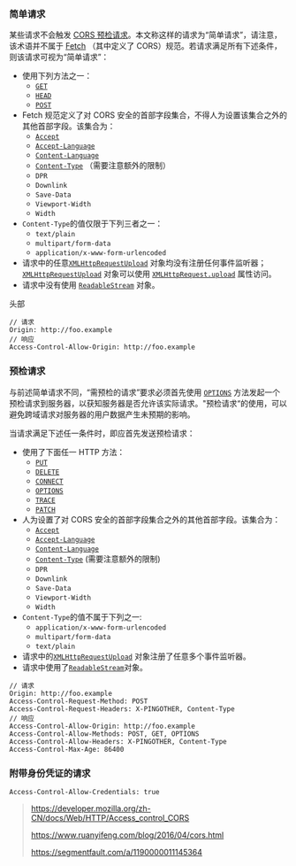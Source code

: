### 简单请求

某些请求不会触发 [CORS 预检请求](https://developer.mozilla.org/zh-CN/docs/Web/HTTP/Access_control_CORS#Preflighted_requests)。本文称这样的请求为“简单请求”，请注意，该术语并不属于 [Fetch](https://fetch.spec.whatwg.org/) （其中定义了 CORS）规范。若请求满足所有下述条件，则该请求可视为“简单请求”：

- 使用下列方法之一：
    - [`GET`](https://developer.mozilla.org/zh-CN/docs/Web/HTTP/Methods/GET)
    - [`HEAD`](https://developer.mozilla.org/zh-CN/docs/Web/HTTP/Methods/HEAD)
    - [`POST`](https://developer.mozilla.org/zh-CN/docs/Web/HTTP/Methods/POST)
- Fetch 规范定义了对 CORS 安全的首部字段集合，不得人为设置该集合之外的其他首部字段。该集合为：
    - [`Accept`](https://developer.mozilla.org/zh-CN/docs/Web/HTTP/Headers/Accept)
    - [`Accept-Language`](https://developer.mozilla.org/zh-CN/docs/Web/HTTP/Headers/Accept-Language)
    - [`Content-Language`](https://developer.mozilla.org/zh-CN/docs/Web/HTTP/Headers/Content-Language)
    - [`Content-Type`](https://developer.mozilla.org/zh-CN/docs/Web/HTTP/Headers/Content-Type) （需要注意额外的限制）
    - `DPR`
    - `Downlink`
    - `Save-Data`
    - `Viewport-Width`
    - `Width`
- `Content-Type`的值仅限于下列三者之一：
    - `text/plain`
    - `multipart/form-data`
    - `application/x-www-form-urlencoded`
- 请求中的任意[`XMLHttpRequestUpload`](https://developer.mozilla.org/zh-CN/docs/Web/API/XMLHttpRequestUpload) 对象均没有注册任何事件监听器；[`XMLHttpRequestUpload`](https://developer.mozilla.org/zh-CN/docs/Web/API/XMLHttpRequestUpload) 对象可以使用 [`XMLHttpRequest.upload`](https://developer.mozilla.org/zh-CN/docs/Web/API/XMLHttpRequest/upload) 属性访问。
- 请求中没有使用 [`ReadableStream`](https://developer.mozilla.org/zh-CN/docs/Web/API/ReadableStream) 对象。

头部

```http
// 请求
Origin: http://foo.example
// 响应
Access-Control-Allow-Origin: http://foo.example
```

### 预检请求

与前述简单请求不同，“需预检的请求”要求必须首先使用 [`OPTIONS`](https://developer.mozilla.org/zh-CN/docs/Web/HTTP/Methods/OPTIONS)  方法发起一个预检请求到服务器，以获知服务器是否允许该实际请求。"预检请求“的使用，可以避免跨域请求对服务器的用户数据产生未预期的影响。

当请求满足下述任一条件时，即应首先发送预检请求：

- 使用了下面任一 HTTP 方法：
    - [`PUT`](https://developer.mozilla.org/zh-CN/docs/Web/HTTP/Methods/PUT)
    - [`DELETE`](https://developer.mozilla.org/zh-CN/docs/Web/HTTP/Methods/DELETE)
    - [`CONNECT`](https://developer.mozilla.org/zh-CN/docs/Web/HTTP/Methods/CONNECT)
    - [`OPTIONS`](https://developer.mozilla.org/zh-CN/docs/Web/HTTP/Methods/OPTIONS)
    - [`TRACE`](https://developer.mozilla.org/zh-CN/docs/Web/HTTP/Methods/TRACE)
    - [`PATCH`](https://developer.mozilla.org/zh-CN/docs/Web/HTTP/Methods/PATCH)
- 人为设置了对 CORS 安全的首部字段集合之外的其他首部字段。该集合为：
    - [`Accept`](https://developer.mozilla.org/zh-CN/docs/Web/HTTP/Headers/Accept)
    - [`Accept-Language`](https://developer.mozilla.org/zh-CN/docs/Web/HTTP/Headers/Accept-Language)
    - [`Content-Language`](https://developer.mozilla.org/zh-CN/docs/Web/HTTP/Headers/Content-Language)
    - [`Content-Type`](https://developer.mozilla.org/zh-CN/docs/Web/HTTP/Headers/Content-Type) (需要注意额外的限制)
    - `DPR`
    - `Downlink`
    - `Save-Data`
    - `Viewport-Width`
    - `Width`
- `Content-Type`的值不属于下列之一:
    - `application/x-www-form-urlencoded`
    - `multipart/form-data`
    - `text/plain`
- 请求中的[`XMLHttpRequestUpload`](https://developer.mozilla.org/zh-CN/docs/Web/API/XMLHttpRequestUpload) 对象注册了任意多个事件监听器。
- 请求中使用了[`ReadableStream`](https://developer.mozilla.org/zh-CN/docs/Web/API/ReadableStream)对象。

```http
// 请求
Origin: http://foo.example
Access-Control-Request-Method: POST
Access-Control-Request-Headers: X-PINGOTHER, Content-Type
// 响应
Access-Control-Allow-Origin: http://foo.example
Access-Control-Allow-Methods: POST, GET, OPTIONS
Access-Control-Allow-Headers: X-PINGOTHER, Content-Type
Access-Control-Max-Age: 86400
```

### 附带身份凭证的请求

```http
Access-Control-Allow-Credentials: true
```



>https://developer.mozilla.org/zh-CN/docs/Web/HTTP/Access_control_CORS 
>
>https://www.ruanyifeng.com/blog/2016/04/cors.html
>
>https://segmentfault.com/a/1190000011145364  

